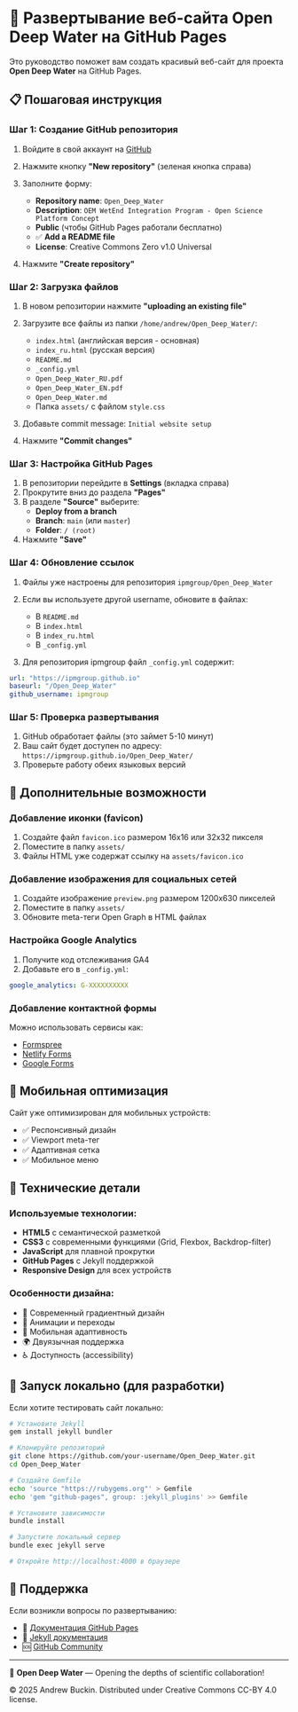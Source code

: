 # 🚀 Развертывание веб-сайта Open Deep Water на GitHub Pages

Это руководство поможет вам создать красивый веб-сайт для проекта **Open Deep Water** на GitHub Pages.

## 📋 Пошаговая инструкция

### Шаг 1: Создание GitHub репозитория

1. Войдите в свой аккаунт на [GitHub](https://github.com)
2. Нажмите кнопку **"New repository"** (зеленая кнопка справа)
3. Заполните форму:
   - **Repository name**: `Open_Deep_Water`
   - **Description**: `OEM WetEnd Integration Program - Open Science Platform Concept`
   - **Public** (чтобы GitHub Pages работали бесплатно)
   - ✅ **Add a README file**
   - **License**: Creative Commons Zero v1.0 Universal

4. Нажмите **"Create repository"**

### Шаг 2: Загрузка файлов

1. В новом репозитории нажмите **"uploading an existing file"**
2. Загрузите все файлы из папки `/home/andrew/Open_Deep_Water/`:
   - `index.html` (английская версия - основная)
   - `index_ru.html` (русская версия)
   - `README.md`
   - `_config.yml`
   - `Open_Deep_Water_RU.pdf`
   - `Open_Deep_Water_EN.pdf`
   - `Open_Deep_Water.md`
   - Папка `assets/` с файлом `style.css`

3. Добавьте commit message: `Initial website setup`
4. Нажмите **"Commit changes"**

### Шаг 3: Настройка GitHub Pages

1. В репозитории перейдите в **Settings** (вкладка справа)
2. Прокрутите вниз до раздела **"Pages"**
3. В разделе **"Source"** выберите:
   - **Deploy from a branch**
   - **Branch**: `main` (или `master`)
   - **Folder**: `/ (root)`
4. Нажмите **"Save"**

### Шаг 4: Обновление ссылок

1. Файлы уже настроены для репозитория `ipmgroup/Open_Deep_Water`
2. Если вы используете другой username, обновите в файлах:
   - В `README.md`
   - В `index.html`
   - В `index_ru.html`
   - В `_config.yml`

3. Для репозитория ipmgroup файл `_config.yml` содержит:
```yaml
url: "https://ipmgroup.github.io"
baseurl: "/Open_Deep_Water"
github_username: ipmgroup
```

### Шаг 5: Проверка развертывания

1. GitHub обработает файлы (это займет 5-10 минут)
2. Ваш сайт будет доступен по адресу: `https://ipmgroup.github.io/Open_Deep_Water/`
3. Проверьте работу обеих языковых версий

## 🎨 Дополнительные возможности

### Добавление иконки (favicon)
1. Создайте файл `favicon.ico` размером 16x16 или 32x32 пикселя
2. Поместите в папку `assets/`
3. Файлы HTML уже содержат ссылку на `assets/favicon.ico`

### Добавление изображения для социальных сетей
1. Создайте изображение `preview.png` размером 1200x630 пикселей
2. Поместите в папку `assets/`
3. Обновите meta-теги Open Graph в HTML файлах

### Настройка Google Analytics
1. Получите код отслеживания GA4
2. Добавьте его в `_config.yml`:
```yaml
google_analytics: G-XXXXXXXXXX
```

### Добавление контактной формы
Можно использовать сервисы как:
- [Formspree](https://formspree.io/)
- [Netlify Forms](https://www.netlify.com/products/forms/)
- [Google Forms](https://forms.google.com/)

## 📱 Мобильная оптимизация

Сайт уже оптимизирован для мобильных устройств:
- ✅ Респонсивный дизайн
- ✅ Viewport meta-тег
- ✅ Адаптивная сетка
- ✅ Мобильное меню

## 🔧 Технические детали

### Используемые технологии:
- **HTML5** с семантической разметкой
- **CSS3** с современными функциями (Grid, Flexbox, Backdrop-filter)
- **JavaScript** для плавной прокрутки
- **GitHub Pages** с Jekyll поддержкой
- **Responsive Design** для всех устройств

### Особенности дизайна:
- 🎨 Современный градиентный дизайн
- 🌟 Анимации и переходы
- 📱 Мобильная адаптивность
- 🌍 Двуязычная поддержка
- ♿ Доступность (accessibility)

## 🚀 Запуск локально (для разработки)

Если хотите тестировать сайт локально:

```bash
# Установите Jekyll
gem install jekyll bundler

# Клонируйте репозиторий
git clone https://github.com/your-username/Open_Deep_Water.git
cd Open_Deep_Water

# Создайте Gemfile
echo 'source "https://rubygems.org"' > Gemfile
echo 'gem "github-pages", group: :jekyll_plugins' >> Gemfile

# Установите зависимости
bundle install

# Запустите локальный сервер
bundle exec jekyll serve

# Откройте http://localhost:4000 в браузере
```

## 📧 Поддержка

Если возникли вопросы по развертыванию:
- 📖 [Документация GitHub Pages](https://docs.github.com/en/pages)
- 💬 [Jekyll документация](https://jekyllrb.com/docs/)
- 🆘 [GitHub Community](https://github.community/)

---

🌊 **Open Deep Water** — Opening the depths of scientific collaboration!

© 2025 Andrew Buckin. Distributed under Creative Commons CC-BY 4.0 license.
